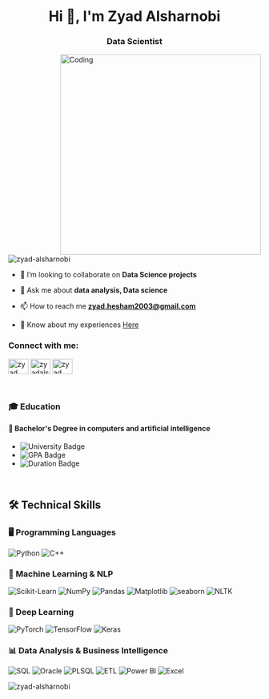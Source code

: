 <h1 align="center">Hi 👋, I'm Zyad Alsharnobi</h1>
<h3 align="center">Data Scientist</h3>
<img align="right" alt="Coding" width="400" src="https://i.pinimg.com/originals/ee/ed/e2/eeede229147eb053fe863ef1cc7faf0b.gif" />
<p align="left"> <img src="https://komarev.com/ghpvc/?username=zyad-alsharnobi&label=Profile%20views&color=0e75b6&style=flat" alt="zyad-alsharnobi" /> </p>

- 👯 I’m looking to collaborate on **Data Science projects**

- 💬 Ask me about **data analysis, Data science**

- 📫 How to reach me **zyad.hesham2003@gmail.com**

- 📄 Know about my experiences [Here](https://drive.google.com/drive/folders/1ptCGGNDXqgXV2DaA0_FKQvhlA3yazYWS)

<h3 align="left">Connect with me:</h3>
<p align="left">
<a href="https://linkedin.com/in/zyad hesham" target="blank"><img align="center" src="https://raw.githubusercontent.com/rahuldkjain/github-profile-readme-generator/master/src/images/icons/Social/linked-in-alt.svg" alt="zyad hesham" height="30" width="40" /></a>
<a href="https://kaggle.com/zyadalsharnobi" target="blank"><img align="center" src="https://raw.githubusercontent.com/rahuldkjain/github-profile-readme-generator/master/src/images/icons/Social/kaggle.svg" alt="zyadalsharnobi" height="30" width="40" /></a>
<a href="https://fb.com/zyad hesham" target="blank"><img align="center" src="https://raw.githubusercontent.com/rahuldkjain/github-profile-readme-generator/master/src/images/icons/Social/facebook.svg" alt="zyad hesham" height="30" width="40" /></a>
</p>


<br>


### 🎓 Education



#### 🏫 **Bachelor's Degree in computers and artificial intelligence**

- ![University Badge](https://img.shields.io/badge/Benha_University-0055A4?style=flat&logo=university&logoColor=white)
- ![GPA Badge](https://img.shields.io/badge/GPA-3.6/4.0-brightgreen)
- ![Duration Badge](https://img.shields.io/badge/Duration-October%202021%20–%20July%202025-yellow)

<br>

## 🛠️ Technical Skills

### 🖥️ Programming Languages
![Python](https://img.shields.io/badge/Python-3776AB?style=flat&logo=python&logoColor=white)
![C++](https://img.shields.io/badge/C%2B%2B-00599C?style=flat&logo=c%2B%2B&logoColor=white)

### 🤖 Machine Learning & NLP
![Scikit-Learn](https://img.shields.io/badge/Scikit--Learn-F7931E?style=flat&logo=scikit-learn&logoColor=white)
![NumPy](https://img.shields.io/badge/NumPy-013243?style=flat&logo=numpy&logoColor=white)
![Pandas](https://img.shields.io/badge/Pandas-150458?style=flat&logo=pandas&logoColor=white)
![Matplotlib](https://img.shields.io/badge/Matplotlib-315796?style=flat&logo=matplotlib&logoColor=white)
![seaborn](https://img.shields.io/badge/seaborn-315796?style=flat&logo=seaborn&logoColor=white)
![NLTK](https://img.shields.io/badge/NLTK-339933?style=flat&logo=nltk&logoColor=white)
<!--![PySpark](https://img.shields.io/badge/PySpark-E25A1C?style=flat&logo=apache-spark&logoColor=white)
![Transformers](https://img.shields.io/badge/Transformers-000000?style=flat&logo=huggingface&logoColor=white)
![SpaCy](https://img.shields.io/badge/SpaCy-000000?style=flat&logo=spacy&logoColor=white)-->


### 🧠 Deep Learning 
![PyTorch](https://img.shields.io/badge/PyTorch-EE4C2C?style=flat&logo=pytorch&logoColor=white)
![TensorFlow](https://img.shields.io/badge/TensorFlow-FF6F00?style=flat&logo=tensorflow&logoColor=white)
![Keras](https://img.shields.io/badge/Keras-FF0000?style=flat&logo=keras&logoColor=white)
<!--
![Langchain](https://img.shields.io/badge/Langchain-000000?style=flat&logo=langchain&logoColor=white)
![Cohere](https://img.shields.io/badge/Cohere-00A3E0?style=flat&logo=cohere&logoColor=white)
-->

<!--
### 🚀 Deployment & MLOps
![Streamlit](https://img.shields.io/badge/Streamlit-FF4B4B?style=flat&logo=streamlit&logoColor=white)
![Flask](https://img.shields.io/badge/Flask-000000?style=flat&logo=flask&logoColor=white)
![FastAPI](https://img.shields.io/badge/FastAPI-009688?style=flat&logo=fastapi&logoColor=white)
![Docker](https://img.shields.io/badge/Docker-2496ED?style=flat&logo=docker&logoColor=white)
![MLFlow](https://img.shields.io/badge/MLFlow-000000?style=flat&logo=mlflow&logoColor=white)
![DVC](https://img.shields.io/badge/DVC-0055FF?style=flat&logo=dvc&logoColor=white)
![CI/CD](https://img.shields.io/badge/CI%2FCD-FF69B4?style=flat&logo=githubactions&logoColor=white)
-->
### 📊 Data Analysis & Business Intelligence
![SQL](https://img.shields.io/badge/SQL-4479A1?style=flat&logo=microsoft-sql-server&logoColor=white)
![Oracle](https://img.shields.io/badge/Oracle-F80000?style=flat&logo=Oracle&logoColor=white)
![PLSQL](https://img.shields.io/badge/PLSQL-F80000?style=flat&logo=oracle&logoColor=black)
![ETL](https://img.shields.io/badge/ETL-FE7A16?style=flat&logo=etl&logoColor=white)
![Power BI](https://img.shields.io/badge/Power%20BI-F2C811?style=flat&logo=power-bi&logoColor=white)
![Excel](https://img.shields.io/badge/Excel-217346?style=flat&logo=microsoft-excel&logoColor=white)
<!--[Airflow](https://img.shields.io/badge/Airflow-0080FF?style=flat&logo=apache-airflow&logoColor=white)
![Snowflake](https://img.shields.io/badge/Snowflake-00E7B7?style=flat&logo=snowflake&logoColor=white)
![Statistics](https://img.shields.io/badge/Statistics-4B0082?style=flat&logo=statistics&logoColor=white)
![Time Series](https://img.shields.io/badge/Time%20Series-FF4500?style=flat&logo=time-series&logoColor=white)
![Web Scraping](https://img.shields.io/badge/Web%20Scraping-000000?style=flat&logo=web-scraping&logoColor=white)
![DBT](https://img.shields.io/badge/DBT-000000?style=flat&logo=dbt&logoColor=white)
![SSIS](https://img.shields.io/badge/SSIS-FF2C20?style=flat&logo=microsoft&logoColor=white)
![NoSQL](https://img.shields.io/badge/NoSQL-5382A1?style=flat&logo=nosql&logoColor=white)
<!--[Tableau](https://img.shields.io/badge/Tableau-E97627?style=flat&logo=tableau&logoColor=white)-->



<!--
<h3 align="left">Languages and Tools:</h3>
<p align="left"> <a href="https://www.w3schools.com/cpp/" target="_blank" rel="noreferrer"> <img src="https://raw.githubusercontent.com/devicons/devicon/master/icons/cplusplus/cplusplus-original.svg" alt="cplusplus" width="40" height="40"/> </a> <a href="https://dart.dev" target="_blank" rel="noreferrer"> <img src="https://www.vectorlogo.zone/logos/dartlang/dartlang-icon.svg" alt="dart" width="40" height="40"/> </a> <a href="https://flutter.dev" target="_blank" rel="noreferrer"> <img src="https://www.vectorlogo.zone/logos/flutterio/flutterio-icon.svg" alt="flutter" width="40" height="40"/> </a> </a> <a href="https://www.java.com" target="_blank" rel="noreferrer"> <img src="https://raw.githubusercontent.com/devicons/devicon/master/icons/java/java-original.svg" alt="java" width="40" height="40"/> </a> <a href="https://www.linux.org/" target="_blank" rel="noreferrer"> <img src="https://raw.githubusercontent.com/devicons/devicon/master/icons/linux/linux-original.svg" alt="linux" width="40" height="40"/> </a> <a href="https://www.microsoft.com/en-us/sql-server" target="_blank" rel="noreferrer"> <img src="https://www.svgrepo.com/show/303229/microsoft-sql-server-logo.svg" alt="mssql" width="40" height="40"/> </a> <a href="https://www.mysql.com/" target="_blank" rel="noreferrer"> <img src="https://raw.githubusercontent.com/devicons/devicon/master/icons/mysql/mysql-original-wordmark.svg" alt="mysql" width="40" height="40"/> </a> <a href="https://www.oracle.com/" target="_blank" rel="noreferrer"> <img src="https://raw.githubusercontent.com/devicons/devicon/master/icons/oracle/oracle-original.svg" alt="oracle" width="40" height="40"/> </a> <a href="https://pandas.pydata.org/" target="_blank" rel="noreferrer"> <img src="https://raw.githubusercontent.com/devicons/devicon/2ae2a900d2f041da66e950e4d48052658d850630/icons/pandas/pandas-original.svg" alt="pandas" width="40" height="40"/> </a> <a href="https://www.python.org" target="_blank" rel="noreferrer"> <img src="https://raw.githubusercontent.com/devicons/devicon/master/icons/python/python-original.svg" alt="python" width="40" height="40"/> </a> <a href="https://scikit-learn.org/" target="_blank" rel="noreferrer"> <img src="https://upload.wikimedia.org/wikipedia/commons/0/05/Scikit_learn_logo_small.svg" alt="scikit_learn" width="40" height="40"/> </a> <a href="https://seaborn.pydata.org/" target="_blank" rel="noreferrer"> <img src="https://seaborn.pydata.org/_images/logo-mark-lightbg.svg" alt="seaborn" width="40" height="40"/> </a> <a href="https://www.sqlite.org/" target="_blank" rel="noreferrer"> <img src="https://www.vectorlogo.zone/logos/sqlite/sqlite-icon.svg" alt="sqlite" width="40" height="40"/> </a> <a href="https://www.tensorflow.org" target="_blank" rel="noreferrer"> <img src="https://www.vectorlogo.zone/logos/tensorflow/tensorflow-icon.svg" alt="tensorflow" width="40" height="40"/> </a> </p>
-->
<p><img align="center" src="https://github-readme-stats.vercel.app/api/top-langs?username=zyad-alsharnobi&show_icons=true&locale=en&layout=compact" alt="zyad-alsharnobi" /></p>
